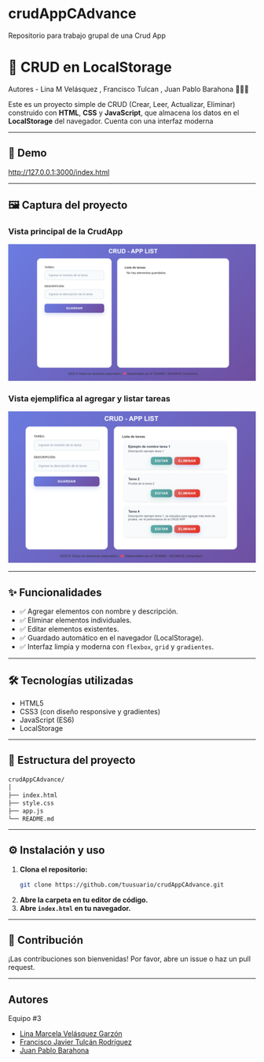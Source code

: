 # crudAppCAdvance
Repositorio para trabajo grupal de una Crud App 

# 📝 CRUD en LocalStorage
Autores - Lina M Velásquez , Francisco Tulcan , Juan Pablo Barahona 🧠🚀✨

Este es un proyecto simple de CRUD (Crear, Leer, Actualizar, Eliminar) construido con **HTML**, **CSS** y **JavaScript**, que almacena los datos en el **LocalStorage** del navegador. Cuenta con una interfaz moderna 

---

## 🚀 Demo

http://127.0.0.1:3000/index.html

---

## 🖼️ Captura del proyecto

### Vista principal de la CrudApp
![Captura del proyecto](./assets/Principal.png)

### Vista ejemplifica al agregar y listar tareas
![Ejemplo CrudApp](./assets/Ejemplo.png)

---

## ✨ Funcionalidades

- ✅ Agregar elementos con nombre y descripción.
- ✅ Eliminar elementos individuales.
- ✅ Editar elementos existentes.
- ✅ Guardado automático en el navegador (LocalStorage).
- ✅ Interfaz limpia y moderna con `flexbox`, `grid` y `gradientes`.

---

## 🛠️ Tecnologías utilizadas

- HTML5
- CSS3 (con diseño responsive y gradientes)
- JavaScript (ES6)
- LocalStorage

---

## 📂 Estructura del proyecto
```
crudAppCAdvance/
│
├── index.html
├── style.css
├── app.js
└── README.md
```

---
## ⚙️ Instalación y uso

1. **Clona el repositorio:**
   ```bash
   git clone https://github.com/tuusuario/crudAppCAdvance.git
   ```
2. **Abre la carpeta en tu editor de código.**
3. **Abre `index.html` en tu navegador.**

---

## 🤝 Contribución

¡Las contribuciones son bienvenidas! Por favor, abre un issue o haz un pull request.

---
## Autores

Equipo #3
- [Lina Marcela Velásquez Garzón](https://github.com/LinaMVG)
- [Francisco Javier Tulcán Rodríguez ](https://github.com/FranciscoTulkn)
- [Juan Pablo Barahona](https://github.com/juan112812)
